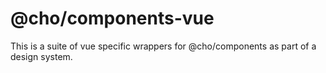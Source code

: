 # @cho/components-vue

This is a suite of vue specific wrappers for @cho/components as part of a design system.
